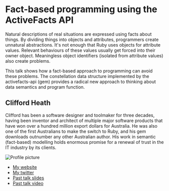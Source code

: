 # Fact-based programming using the ActiveFacts API

Natural descriptions of real situations are expressed using facts about things.
By dividing things into objects and attributes, programmers create unnatural
abstractions. It's not enough that Ruby uses objects for attribute values.
Relevant behaviours of these values usually get forced into their owner object.
Meaningless object identifiers (isolated from attribute values) also create problems.

This talk shows how a fact-based approach to programming can avoid these problems.
The constellation data structure implemented by the activefacts-api (gem) provides
a radical new approach to thinking about data semantics and program function.

## Clifford Heath

Clifford has been a software designer and toolmaker for three decades, having
been inventor and architect of multiple major software products that have won
over a hundred million export dollars for Australia.  He was also one of the
first Australians to make the switch to Ruby, and his gem downloads outnumber
any other Australian author. His work in semantic (fact-based) modelling holds
enormous promise for a renewal of trust in the IT industry by its clients.

![Profile picture](https://raw.github.com/cjheath/rubyconfau-2013-cfp/master/clifford_heath-fact-based-programming/profile_picture.jpg)

- [My website](http://dataconstellation.com)
- [My twitter](https://twitter.com/cliffordheath)
- [Past talk slides](http://dataconstellation.com/ActiveFacts/CQL%20Slides%202009.pdf)
- [Past talk video](http://dataconstellation.com/screencasts/CQL.shtml)
